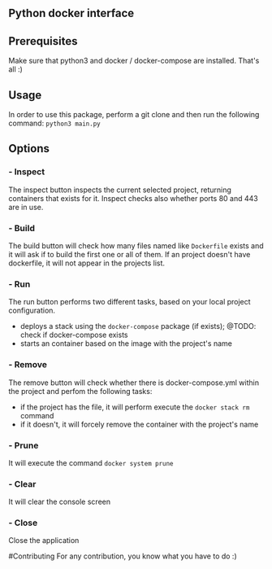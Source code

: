 ## Python docker interface

## Prerequisites
Make sure that python3 and docker / docker-compose are installed. That's all :) 

## Usage
In order to use this package, perform a git clone and then run the following command:
`python3 main.py`

## Options

### - Inspect
The inspect button inspects the current selected project, returning containers that exists for it.
Inspect checks also whether ports 80 and 443 are in use.

### - Build
The build button will check how many files named like `Dockerfile` exists and it will ask if to build the first one 
or all of them. If an project doesn't have dockerfile, it will not appear in the projects list.

### - Run
The run button performs two different tasks, based on your local project configuration.
- deploys a stack using the `docker-compose` package (if exists);
@TODO: check if docker-compose exists
- starts an container based on the image with the project's name

### - Remove
The remove button will check whether there is docker-compose.yml within the project and perfom the following tasks:
- if the project has the file, it will perform execute the `docker stack rm` command
- if it doesn't, it will forcely remove the container with the project's name 

### - Prune
It will execute the command `docker system prune`

### - Clear
It will clear the console screen

### - Close
Close the application

#Contributing
For any contribution, you know what you have to do :)


